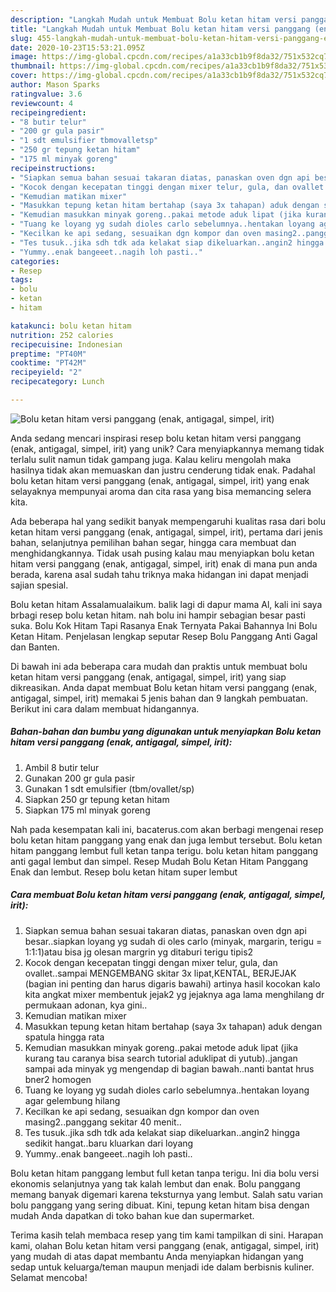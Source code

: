 ```yaml
---
description: "Langkah Mudah untuk Membuat Bolu ketan hitam versi panggang (enak, antigagal, simpel, irit) Anti Gagal"
title: "Langkah Mudah untuk Membuat Bolu ketan hitam versi panggang (enak, antigagal, simpel, irit) Anti Gagal"
slug: 455-langkah-mudah-untuk-membuat-bolu-ketan-hitam-versi-panggang-enak-antigagal-simpel-irit-anti-gagal
date: 2020-10-23T15:53:21.095Z
image: https://img-global.cpcdn.com/recipes/a1a33cb1b9f8da32/751x532cq70/bolu-ketan-hitam-versi-panggang-enak-antigagal-simpel-irit-foto-resep-utama.jpg
thumbnail: https://img-global.cpcdn.com/recipes/a1a33cb1b9f8da32/751x532cq70/bolu-ketan-hitam-versi-panggang-enak-antigagal-simpel-irit-foto-resep-utama.jpg
cover: https://img-global.cpcdn.com/recipes/a1a33cb1b9f8da32/751x532cq70/bolu-ketan-hitam-versi-panggang-enak-antigagal-simpel-irit-foto-resep-utama.jpg
author: Mason Sparks
ratingvalue: 3.6
reviewcount: 4
recipeingredient:
- "8 butir telur"
- "200 gr gula pasir"
- "1 sdt emulsifier tbmovalletsp"
- "250 gr tepung ketan hitam"
- "175 ml minyak goreng"
recipeinstructions:
- "Siapkan semua bahan sesuai takaran diatas, panaskan oven dgn api besar..siapkan loyang yg sudah di oles carlo (minyak, margarin, terigu = 1:1:1)atau bisa jg olesan margrin yg ditaburi terigu tipis2"
- "Kocok dengan kecepatan tinggi dengan mixer telur, gula, dan ovallet..sampai MENGEMBANG skitar 3x lipat,KENTAL, BERJEJAK (bagian ini penting dan harus digaris bawahi) artinya hasil kocokan kalo kita angkat mixer membentuk jejak2 yg jejaknya aga lama menghilang dr permukaan adonan, kya gini.."
- "Kemudian matikan mixer"
- "Masukkan tepung ketan hitam bertahap (saya 3x tahapan) aduk dengan spatula hingga rata"
- "Kemudian masukkan minyak goreng..pakai metode aduk lipat (jika kurang tau caranya bisa search tutorial aduklipat di yutub)..jangan sampai ada minyak yg mengendap di bagian bawah..nanti bantat hrus bner2 homogen"
- "Tuang ke loyang yg sudah dioles carlo sebelumnya..hentakan loyang agar gelembung hilang"
- "Kecilkan ke api sedang, sesuaikan dgn kompor dan oven masing2..panggang sekitar 40 menit.."
- "Tes tusuk..jika sdh tdk ada kelakat siap dikeluarkan..angin2 hingga sedikit hangat..baru kluarkan dari loyang"
- "Yummy..enak bangeeet..nagih loh pasti.."
categories:
- Resep
tags:
- bolu
- ketan
- hitam

katakunci: bolu ketan hitam 
nutrition: 252 calories
recipecuisine: Indonesian
preptime: "PT40M"
cooktime: "PT42M"
recipeyield: "2"
recipecategory: Lunch

---
```



![Bolu ketan hitam versi panggang (enak, antigagal, simpel, irit)](https://img-global.cpcdn.com/recipes/a1a33cb1b9f8da32/751x532cq70/bolu-ketan-hitam-versi-panggang-enak-antigagal-simpel-irit-foto-resep-utama.jpg)

Anda sedang mencari inspirasi resep bolu ketan hitam versi panggang (enak, antigagal, simpel, irit) yang unik? Cara menyiapkannya memang tidak terlalu sulit namun tidak gampang juga. Kalau keliru mengolah maka hasilnya tidak akan memuaskan dan justru cenderung tidak enak. Padahal bolu ketan hitam versi panggang (enak, antigagal, simpel, irit) yang enak selayaknya mempunyai aroma dan cita rasa yang bisa memancing selera kita.

Ada beberapa hal yang sedikit banyak mempengaruhi kualitas rasa dari bolu ketan hitam versi panggang (enak, antigagal, simpel, irit), pertama dari jenis bahan, selanjutnya pemilihan bahan segar, hingga cara membuat dan menghidangkannya. Tidak usah pusing kalau mau menyiapkan bolu ketan hitam versi panggang (enak, antigagal, simpel, irit) enak di mana pun anda berada, karena asal sudah tahu triknya maka hidangan ini dapat menjadi sajian spesial.

Bolu ketan hitam Assalamualaikum. balik lagi di dapur mama Al, kali ini saya brbagi resep bolu ketan hitam. nah bolu ini hampir sebagian besar pasti suka. Bolu Kok Hitam Tapi Rasanya Enak Ternyata Pakai Bahannya Ini Bolu Ketan Hitam. Penjelasan lengkap seputar Resep Bolu Panggang Anti Gagal dan Banten.


Di bawah ini ada beberapa cara mudah dan praktis untuk membuat bolu ketan hitam versi panggang (enak, antigagal, simpel, irit) yang siap dikreasikan. Anda dapat membuat Bolu ketan hitam versi panggang (enak, antigagal, simpel, irit) memakai 5 jenis bahan dan 9 langkah pembuatan. Berikut ini cara dalam membuat hidangannya.

<!--inarticleads1-->

##### Bahan-bahan dan bumbu yang digunakan untuk menyiapkan Bolu ketan hitam versi panggang (enak, antigagal, simpel, irit):

1. Ambil 8 butir telur
1. Gunakan 200 gr gula pasir
1. Gunakan 1 sdt emulsifier (tbm/ovallet/sp)
1. Siapkan 250 gr tepung ketan hitam
1. Siapkan 175 ml minyak goreng


Nah pada kesempatan kali ini, bacaterus.com akan berbagi mengenai resep bolu ketan hitam panggang yang enak dan juga lembut tersebut. Bolu ketan hitam panggang lembut full ketan tanpa terigu. bolu ketan hitam panggang anti gagal lembut dan simpel. Resep Mudah Bolu Ketan Hitam Panggang Enak dan lembut. Resep bolu ketan hitam super lembut 

<!--inarticleads2-->

##### Cara membuat Bolu ketan hitam versi panggang (enak, antigagal, simpel, irit):

1. Siapkan semua bahan sesuai takaran diatas, panaskan oven dgn api besar..siapkan loyang yg sudah di oles carlo (minyak, margarin, terigu = 1:1:1)atau bisa jg olesan margrin yg ditaburi terigu tipis2
1. Kocok dengan kecepatan tinggi dengan mixer telur, gula, dan ovallet..sampai MENGEMBANG skitar 3x lipat,KENTAL, BERJEJAK (bagian ini penting dan harus digaris bawahi) artinya hasil kocokan kalo kita angkat mixer membentuk jejak2 yg jejaknya aga lama menghilang dr permukaan adonan, kya gini..
1. Kemudian matikan mixer
1. Masukkan tepung ketan hitam bertahap (saya 3x tahapan) aduk dengan spatula hingga rata
1. Kemudian masukkan minyak goreng..pakai metode aduk lipat (jika kurang tau caranya bisa search tutorial aduklipat di yutub)..jangan sampai ada minyak yg mengendap di bagian bawah..nanti bantat hrus bner2 homogen
1. Tuang ke loyang yg sudah dioles carlo sebelumnya..hentakan loyang agar gelembung hilang
1. Kecilkan ke api sedang, sesuaikan dgn kompor dan oven masing2..panggang sekitar 40 menit..
1. Tes tusuk..jika sdh tdk ada kelakat siap dikeluarkan..angin2 hingga sedikit hangat..baru kluarkan dari loyang
1. Yummy..enak bangeeet..nagih loh pasti..


Bolu ketan hitam panggang lembut full ketan tanpa terigu. Ini dia bolu versi ekonomis selanjutnya yang tak kalah lembut dan enak. Bolu panggang memang banyak digemari karena teksturnya yang lembut. Salah satu varian bolu panggang yang sering dibuat. Kini, tepung ketan hitam bisa dengan mudah Anda dapatkan di toko bahan kue dan supermarket. 

Terima kasih telah membaca resep yang tim kami tampilkan di sini. Harapan kami, olahan Bolu ketan hitam versi panggang (enak, antigagal, simpel, irit) yang mudah di atas dapat membantu Anda menyiapkan hidangan yang sedap untuk keluarga/teman maupun menjadi ide dalam berbisnis kuliner. Selamat mencoba!
